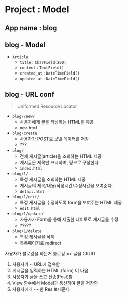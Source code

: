 # Project : Model

## App name : blog

## blog - Model

- `Article`
    - `title` : `CharField(200)`
    - `content` : `TextField()`
    - `created_at` : `DateTimeField()`
    - `updated_at` : `DateTimeField()`



## blog - URL conf
> Uniformed Resource Locator
- `blog//new/` 
    - 사용자에게 글을 작성하는 HTML을 제공
    - `new.html`
- `blog/create`
    - 사용자가 POST로 보낸 데이터를 저장
    - ???
- `blog/`
    - 전체 게시글(article)을 조회하는 HTML 제공
    - 게시글은 제목만 표시하며, 링크로 구성한다
    - `index.html`
- `blog/1/`
    - 특성 게시글을 조회하는 HTML 제공
    - 게시글의 제목/내용/작성시간/수정시간을 보여준다.
    - `detail.html`
- `blog/1/edit/`
    - 특정 게시글을 수정하도록 form을 보여주는 HTML 제공
    - `edit.html`
- `blog/1/update/`
    - 사용자가 Form을 통해 제출한 데이토로 게시글을 수정
    - ?????
- `blog/1/delete`
    - 특정 게시글을 삭제
    - 목록페이지로 redirect


사용자가 블로깅을 하는거
블로깅 => 글을 CRUD

1. 사용자가 ~ URL에 접속함
2. 게시글을 입력하는 HTML (form) 이 나옴
3. 사용자가 글을 쓰고 전송(Post)함
4. View 함수에서 Model과 통신하여 글을 저장함
5. 사용자에게 ~~한 Res 보내준다